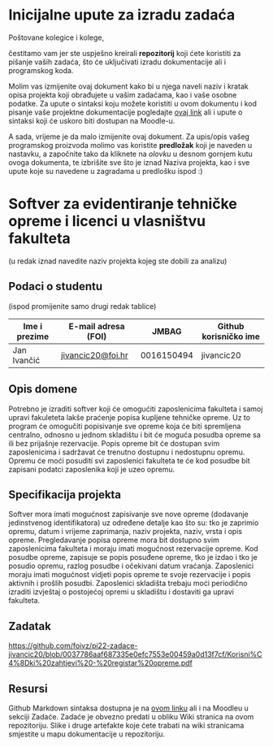 # Inicijalne upute za izradu zadaća
Poštovane kolegice i kolege, 

čestitamo vam jer ste uspješno kreirali **repozitorij** koji ćete koristiti za pišanje vaših zadaća, što će uključivati izradu dokumentacije ali i programskog koda.

Molim vas izmijenite ovaj dokument kako bi u njega naveli naziv i kratak opisa projekta koji obrađujete u vašim zadaćama, kao i vaše osobne podatke. Za upute o sintaksi koju možete koristiti u ovom dokumentu i kod pisanje vaše projektne dokumentacije pogledajte [ovaj link](https://guides.github.com/features/mastering-markdown/) ali i upute o sintaksi koji će uskoro biti dostupan na Moodle-u. 

A sada, vrijeme je da malo izmijenite ovaj dokument. Za upis/opis vašeg programskog proizvoda molimo vas koristite **predložak** koji je naveden u nastavku, a započnite tako da kliknete na *olovku* u desnom gornjem kutu ovoga dokumenta, te izbrišite sve što je iznad Naziva projekta, kao i sve upute koje su navedene u zagradama u predlošku ispod :) 

# **Softver za evidentiranje tehničke opreme i licenci u vlasništvu fakulteta**
(u redak iznad navedite naziv projekta kojeg ste dobili za analizu)

## Podaci o studentu
(ispod promijenite samo drugi redak tablice)

Ime i prezime | E-mail adresa (FOI) |    JMBAG    | Github korisničko ime
------------  | ------------------- | ----------- | ---------------------
Jan Ivančić   | jivancic20@foi.hr   | 0016150494  | jivancic20


## Opis domene
Potrebno je izraditi softver koji će omogućiti zaposlenicima fakulteta i samoj upravi fakuleteta lakše praćenje popisa kupljene tehničke opreme. Uz to program će omogučiti popisivanje sve opreme koja će biti spremljena centralno, odnosno u jednom skladištu i bit će moguća posudba opreme sa ili bez prijašnje rezervacije. Popis opreme bit će dostupan svim zaposlenicima i sadržavat će trenutno dostupnu i nedostupnu opremu. Opremu će moći posuditi svi zaposlenici fakulteta te će kod posudbe bit zapisani podatci zaposlenika koji je uzeo opremu. 

## Specifikacija projekta
Softver mora imati mogućnost zapisivanje sve nove opreme (dodavanje jedinstvenog identifikatora) uz određene detalje kao što su: tko je zaprimio opremu, datum i vrijeme zaprimanja, naziv projekta, naziv, vrsta i opis opreme. Pregledavanje popisa opreme mora bit dostupno svim zaposlenicima fakulteta i moraju imati mogućnost rezervacije opreme. Kod posudbe opreme, zapisuje se popis posuđene opreme, tko je izdao i tko je posudio opremu, razlog posudbe i očekivani datum vraćanja. Zaposlenici moraju imati mogućnost vidjeti popis opreme te svoje rezervacije i popis aktivnih i prošlih posudbi. Zaposlenici skladišta trebaju moći periodično izraditi izvještaj o postojećoj opremi u skladištu i dostaviti ga upravi fakulteta.

## Zadatak
https://github.com/foivz/pi22-zadace-jivancic20/blob/0037786aaf687335e0efc7553e00459a0d13f7cf/Korisni%C4%8Dki%20zahtjevi%20-%20registar%20opreme.pdf

## Resursi
Github Markdown sintaksa dostupna je na [ovom linku](https://guides.github.com/features/mastering-markdown/) ali i na Moodleu u sekciji Zadaće.
Zadaće je obvezno predati u obliku Wiki stranica na ovom repozitoriju. Slike i druge artefakte koje ćete trabati na wiki stranicama smjestite u mapu dokumentacije u repozitoriju. 
